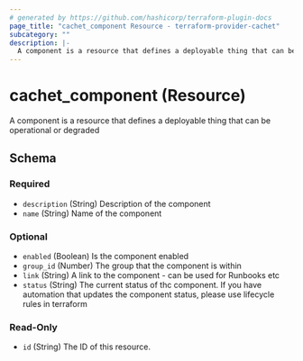 ```yaml
---
# generated by https://github.com/hashicorp/terraform-plugin-docs
page_title: "cachet_component Resource - terraform-provider-cachet"
subcategory: ""
description: |-
  A component is a resource that defines a deployable thing that can be operational or degraded
---
```


# cachet_component (Resource)

A component is a resource that defines a deployable thing that can be operational or degraded



<!-- schema generated by tfplugindocs -->
## Schema

### Required

- `description` (String) Description of the component
- `name` (String) Name of the component

### Optional

- `enabled` (Boolean) Is the component enabled
- `group_id` (Number) The group that the component is within
- `link` (String) A link to the component - can be used for Runbooks etc
- `status` (String) The current status of thc component. If you have automation that updates the component status, please use lifecycle rules in terraform

### Read-Only

- `id` (String) The ID of this resource.


